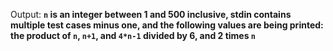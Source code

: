 Output: **`n` is an integer between 1 and 500 inclusive, stdin contains multiple test cases minus one, and the following values are being printed: the product of `n`, `n+1`, and `4*n-1` divided by 6, and 2 times `n`**